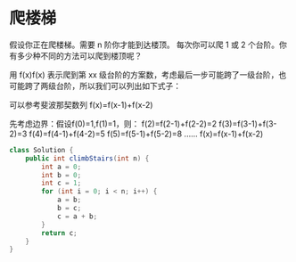 #  爬楼梯

假设你正在爬楼梯。需要 n 阶你才能到达楼顶。
每次你可以爬 1 或 2 个台阶。你有多少种不同的方法可以爬到楼顶呢？

用 f(x)f(x) 表示爬到第 xx 级台阶的方案数，考虑最后一步可能跨了一级台阶，也可能跨了两级台阶，所以我们可以列出如下式子：

可以参考斐波那契数列
f(x)=f(x-1)+f(x-2)

先考虑边界：假设f(0)=1,f(1)=1，则：
f(2)=f(2-1)+f(2-2)=2
f(3)=f(3-1)+f(3-2)=3
f(4)=f(4-1)+f(4-2)=5
f(5)=f(5-1)+f(5-2)=8
......
f(x)=f(x-1)+f(x-2)

```java
class Solution {
    public int climbStairs(int n) {
        int a = 0;
        int b = 0;
        int c = 1;
        for (int i = 0; i < n; i++) {
            a = b;
            b = c;
            c = a + b;
        }
        return c;
    }
}       
```